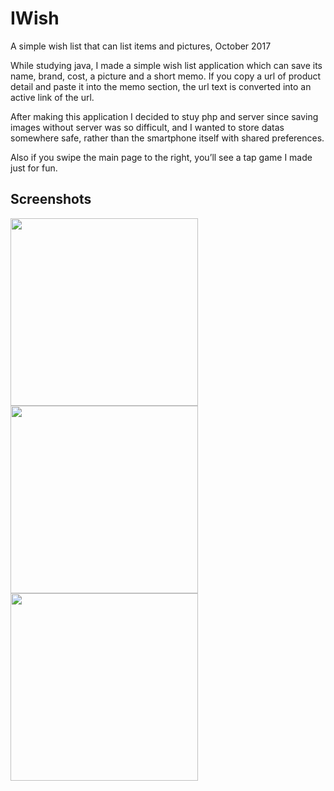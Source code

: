 # IWish
A simple wish list that can list items and pictures, October 2017


While studying java, I made a simple wish list application which can save its name, brand, cost, a picture and a short memo.
If you copy a url of product detail and paste it into the memo section, the url text is converted into an active link of the url.

After making this application I decided to stuy php and server since saving images without server was so difficult,
and I wanted to store datas somewhere safe, rather than the smartphone itself with shared preferences.

Also if you swipe the main page to the right, you’ll see a tap game I made just for fun. 

Screenshots
-----------
<div>
<img width="300" src="https://user-images.githubusercontent.com/39916556/44595284-94d2a080-a803-11e8-9000-76e7d23ea189.png">
<img width="300" src="https://user-images.githubusercontent.com/39916556/44595287-969c6400-a803-11e8-815e-8635d96694c2.png">
<img width="300" src="https://user-images.githubusercontent.com/39916556/44595307-9d2adb80-a803-11e8-95bf-fc542d2b3150.png">
</div>
